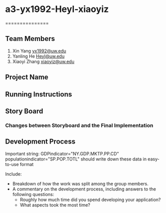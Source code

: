# a3-yx1992-Heyl-xiaoyiz
===============

## Team Members

1. Xin Yang yx1992@uw.edu
2. Yanling He Heyl@uw.edu
3. Xiaoyi Zhang xiaoyiz@uw.edu

## Project Name



## Running Instructions


## Story Board



### Changes between Storyboard and the Final Implementation


## Development Process
Important string:
GDPindicator="NY.GDP.MKTP.PP.CD"
populationindicator="SP.POP.TOTL"
should write down these data in easy-to-use format

Include:
- Breakdown of how the work was split among the group members. 
- A commentary on the development process, including answers to the following questions: 
  - Roughly how much time did you spend developing your application?
  - What aspects took the most time?
